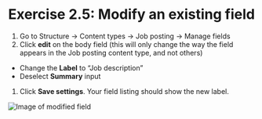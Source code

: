# Exercise 2.5: Modify an existing field

1. Go to Structure → Content types → Job posting → Manage fields
2. Click **edit** on the body field (this will only change the way the field appears in the Job posting content type, and not others)

* Change the **Label** to “Job description”
* Deselect **Summary** input

1. Click **Save settings**. Your field listing should show the new label.

![Image of modified field](<../.gitbook/assets/36 (1).png>)
